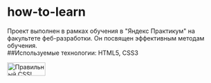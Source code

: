 # how-to-learn  
Проект выполнен в рамках обучения в "Яндекс Практикум" на факультете феб-разработки. Он посвящен эффективным методам обучения.  
##Используемые технологии: 
HTML5, CSS3  
<p>
    <a href="http://jigsaw.w3.org/css-validator/check/referer">
        <img style="border:0;width:88px;height:31px"
            src="http://jigsaw.w3.org/css-validator/images/vcss"
            alt="Правильный CSS!" />
    </a>
</p>
